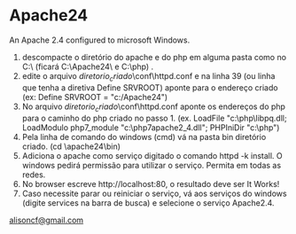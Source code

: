 # Apache24

An Apache 2.4 configured to microsoft Windows.

 1. descompacte o diretório do apache e do php em alguma pasta como no C:\ (ficará C:\Apache24\ e C:\php) .
 2. edite o arquivo $diretorio_criado$\conf\httpd.conf e na linha 39 (ou linha que tenha a diretiva Define SRVROOT) aponte para o endereço criado (ex: Define SRVROOT = "c:/Apache24") 
 3. No arquivo $diretorio_criado$\conf\httpd.conf aponte os endereços do php para o caminho do php criado no passo 1. (ex. LoadFile "c:\php\libpq.dll; LoadModulo php7_module "c:\php7apache2_4.dll"; PHPIniDir "c:\php") 
 5. Pela linha de comando do windows (cmd) vá na pasta bin diretório criado. (cd \apache24\bin)
 6. Adiciona o apache como serviço digitado o comando httpd -k install. O windows pedirá permissão para utilizar o serviço. Permita em todas as redes.
 7. No browser escreve http://localhost:80, o resultado deve ser It Works!
 8. Caso necessite parar ou reiniciar o serviço, vá aos serviços do windows (digite services na barra de busca) e selecione o serviço Apache2.4. 


alisoncf@gmail.com
